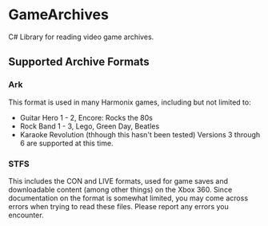 ﻿# GameArchives
C# Library for reading video game archives.

## Supported Archive Formats
### Ark
This format is used in many Harmonix games, including but not limited to:
* Guitar Hero 1 - 2, Encore: Rocks the 80s
* Rock Band 1 - 3, Lego, Green Day, Beatles
* Karaoke Revolution (thhough this hasn't been tested)
Versions 3 through 6 are supported at this time.

### STFS
This includes the CON and LIVE formats, used for game saves and downloadable
content (among other things) on the Xbox 360. Since documentation on the format
is somewhat limited, you may come across errors when trying to read these
files. Please report any errors you encounter.